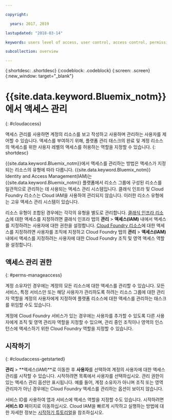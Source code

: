 ```yaml
---

copyright:

  years: 2017, 2019

lastupdated: "2018-03-14"

keywords: users level of access, user control, access control, permissions

subcollection: overview

---
```


{:shortdesc: .shortdesc}
{:codeblock: .codeblock}
{:screen: .screen}
{:new_window: target="_blank"}

# {{site.data.keyword.Bluemix_notm}}에서 액세스 관리
{: #cloudaccess}

액세스 관리를 사용하면 계정의 리소스를 보고 작성하고 사용하며 관리하는 사용자를 제어할 수 있습니다. 액세스를 부여하기 위해, 플랫폼 관리 태스크의 완료 및 계정 리소스의 액세스를 위한 사용자 레벨의 액세스를 허용하는 역할을 지정할 수 있습니다.
{: shortdesc}

{{site.data.keyword.Bluemix_notm}}에서 액세스를 관리하는 방법은 액세스가 지정되는 리소스의 유형에 따라 다릅니다. {{site.data.keyword.Bluemix_notm}} Identity and Access Management(IAM)는 {{site.data.keyword.Bluemix_notm}} 플랫폼에서 리소스 그룹에 구성된 리소스를 일관적으로 관리하는 데 사용되는 액세스 관리 시스템입니다. 클래식 인프라 및 Cloud Foundry 리소스는 Cloud IAM을 사용하여 관리되지 않습니다. 이러한 리소스 유형에는 고유 액세스 관리 시스템이 있습니다. 

리소스 유형이 조합된 경우에는 각각의 유형을 별도로 관리합니다. [클래식 인프라 리소스](/docs/iam/infrastructureaccess.html#infrapermission)에 대한 액세스를 지정하려면 클래식 인프라 탭의 **관리** > **액세스(IAM)** 내에서 액세스를 지정하려는 사용자에 대한 권한을 설정합니다. [Cloud Foundry 리소스](/docs/iam/cfaccess.html#cfaccess)에 대한 액세스를 지정하려면 사용자를 조직에 지정하고 Cloud Foundry 탭의 **관리** > **액세스(IAM)** 내에서 액세스를 지정하려는 사용자에 대한 Cloud Foundry 조직 및 영역 액세스 역할을 설정합니다.

## 액세스 관리 권한
{: #perms-manageaccess}

계정 소유자인 경우에는 계정의 모든 리소스에 대한 액세스를 관리할 수 있습니다. 모든 서비스, 특정 서비스만 또는 해당 사용자가 관리하도록 하려는 리소스 그룹에 대한 관리자 역할을 계정의 사용자에게 지정하여 플랫폼 리소스에 대한 액세스를 관리하는 태스크를 위임할 수도 있습니다.

계정에 Cloud Foundry 서비스가 있는 경우에는 사용자를 추가할 수 있도록 다른 사용자에게 조직 및 영역 관리자 역할을 지정할 수 있으며, 관리 중인 조직이나 영역의 인스턴스에 액세스하기 위한 Cloud Foundry 역할을 지정할 수 있습니다.


## 시작하기
{: #cloudaccess-getstarted}

**관리** &gt; **액세스(IAM)**로 이동한 후 **사용자**를 선택하여 계정의 사용자에 대한 액세스 관리를 시작할 수 있습니다. 시작하려면 목록에서 사용자를 선택하십시오. 관리 권한이 있는 액세스 관리 옵션만 표시됩니다. 예를 들어, 계정 소유자가 아니며 조직 또는 영역 관리자가 아닌 경우에는 Cloud Foundry 액세스를 관리하는 옵션이 보이지 않습니다.

서비스 ID를 사용하여 앱과 서비스에 액세스 역할을 지정할 수도 있습니다. 시작하려면 **서비스 ID** 페이지로 이동하십시오. Cloud IAM을 빠르게 시작하고 실행하는 방법에 대한 자세한 정보는 [시작하기 튜토리얼](/docs/iam/quickstart.html#getstarted)을 참조하십시오.
